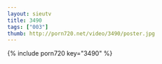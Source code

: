 ```yaml
--- 
layout: sieutv
title: 3490
tags: ["003"]
thumb: http://porn720.net/video/3490/poster.jpg
---
```

{% include porn720 key="3490" %} 
